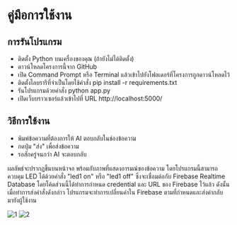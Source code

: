# คู่มือการใช้งาน
## การรันโปรแกรม
* ติดตั้ง Python บนเครื่องของคุณ (ถ้ายังไม่ได้ติดตั้ง)
* ดาวน์โหลดโครงการนี้จาก GitHub
* เปิด Command Prompt หรือ Terminal แล้วเข้าไปยังโฟลเดอร์ที่โครงการถูกดาวน์โหลดไว้
* ติดตั้งไลบรารีที่จำเป็นโดยใช้คำสั่ง pip install -r requirements.txt
* รันโปรแกรมด้วยคำสั่ง python app.py
* เปิดเว็บบราวเซอร์แล้วเข้าไปที่ URL http://localhost:5000/

## วิธีการใช้งาน
* พิมพ์ข้อความที่ต้องการให้ AI ตอบกลับในช่องข้อความ
* กดปุ่ม "ส่ง" เพื่อส่งข้อความ
* รอสักครู่จนกว่า AI จะตอบกลับ

ผลลัพธ์จะปรากฏขึ้นบนหน้าจอ พร้อมกับภาพที่แสดงอารมณ์ของข้อความ
โดยโปรแกรมนี้สามารถควบคุม LED ได้ด้วยคำสั่ง "led1 on" หรือ "led1 off" ซึ่งจะเชื่อมต่อกับ Firebase Realtime Database โดยโค้ดส่วนนี้ได้ทำการกำหนด credential และ URL ของ Firebase ไว้แล้ว ดังนั้นเมื่อทำการส่งคำสั่งดังกล่าว โปรแกรมจะทำการเปลี่ยนค่าใน Firebase ตามที่กำหนดและส่งค่ากลับมายังผู้ใช้งาน

![1](https://user-images.githubusercontent.com/104154862/224523716-b8be6784-67f7-4988-9462-a9d71248d32d.png)
![2](https://user-images.githubusercontent.com/104154862/224523725-84419367-8d19-42c8-9edf-db2d1dd018ac.png)
